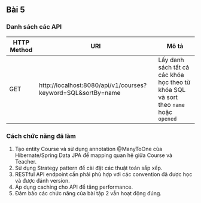 ## Bài 5

### Danh sách các API

| HTTP Method | URI                                                                     | Mô tả                                  |
|-------------|-------------------------------------------------------------------------|----------------------------------------|
| GET         | http://localhost:8080/api/v1/courses?keyword=SQL&sortBy=name         | Lấy danh sách tất cả các khóa học theo từ khóa SQL và sort theo `name` hoặc `opened`          |
        

### Cách chức năng đã làm

1. Tạo entity Course và sử dụng annotation @ManyToOne của Hibernate/Spring Data JPA để mapping quan hệ giữa Course và Teacher.
2. Sử dụng Strategy pattern để cài đặt các thuật toán sắp xếp.
3. RESTful API endpoint cần phải phù hợp với các convention đã được học và được đánh version.
4. Áp dụng caching cho API để tăng performance.
5. Đảm bảo các chức năng của bài tập 2 vẫn hoạt động đúng.
